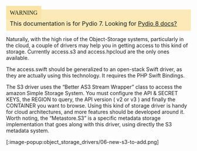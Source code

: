 <div style="background-color: #fbe9b7;font-size: 16px;">
<span style="background-color: #fae4a6;padding: 10px;font-family: FuturaT-Demi;">WARNING</span>
<span style="padding: 10px;display: inline-block;">This documentation is for Pydio 7. Looking for <a href="https://pydio.com/en/docs/v8/">Pydio 8 docs?</a></span>
</div>

Naturally, with the high rise of the Object-Storage systems, particularly in the cloud, a couple of drivers may help you in getting access to this kind of storage. Currently access.s3 and access.hpcloud are the only ones available.

The access.swift should be generalized to an open-stack Swift driver, as they are actually using this technology. It requires the PHP Swift Bindings.

The S3 driver uses the “Better AS3 Stream Wrapper” class to access the amazon Simple Storage System. You must configure the  API & SECRET KEYS, the REGION to query, the API version ( v2 or v3 ) and finally the CONTAINER you want to browse. Using this kind of storage driver is handy for cloud architectures, and more features should be developed around it. Worth noting, the “Metastore.S3” is a specific metadata storage implementation that goes along with this driver, using directly the S3 metadata system.

[:image-popup:object_storage_drivers/06-new-s3-to-add.png]
